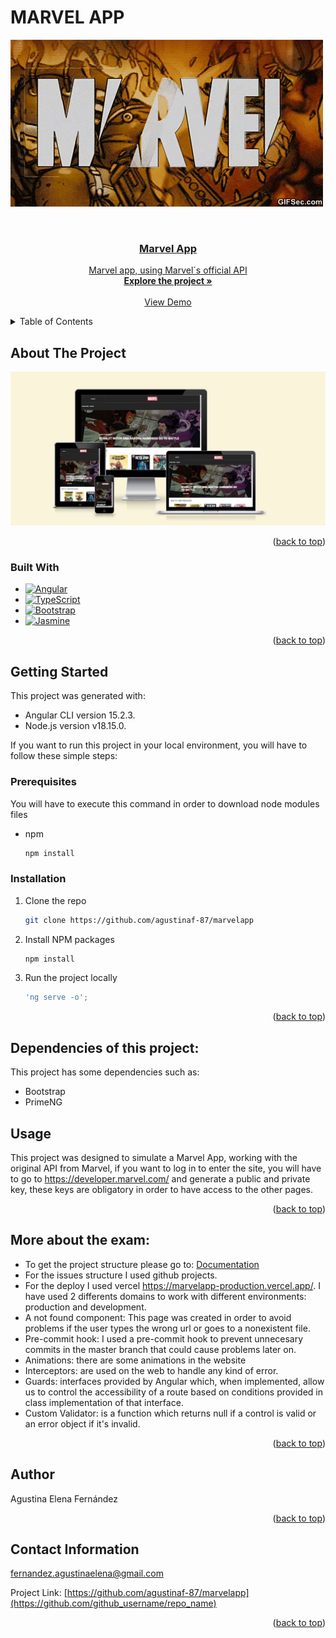 # MARVEL APP

<a name="readme-top"></a>
<img src="src/assets/images/T21s.gif">

<!-- PROJECT LOGO -->
<br />
<div align="center">
  <a href="https://github.com/agustinaf-87/marvelapp">

<h3 align="center">Marvel App</h3>

  <p align="center">
    Marvel app, using Marvel´s official API 
    <br />
    <a href="https://github.com/agustinaf-87/marvelapp"><strong>Explore the project »</strong></a>
    <br />
    <br />
    <a href="https://marvelapp-production.vercel.app/">View Demo</a>
  </p>
</div>

<!-- TABLE OF CONTENTS -->
<details>
  <summary>Table of Contents</summary>
  <ol>
    <li>
      <a href="#about-the-project">About The project</a>
      <ul>
        <li><a href="#built-with">Built With</a></li>
      </ul>
    </li>
    <li>
      <a href="#getting-started">Getting Started</a>
      <ul>
        <li><a href="#prerequisites">Prerequisites</a></li>
        <li><a href="#installation">Installation</a></li>
      </ul>
    </li>
    <li><a href="#usage">Usage</a></li>
    <li><a href="#roadmap">More about the project</a></li>
    <li><a href="#contact">Contact</a></li>
  </ol>
</details>


<!-- ABOUT THE PROJECT -->
## About The Project
<img src="src/assets/images/marvel-responsive.JPG">

<p align="right">(<a href="#readme-top">back to top</a>)</p>



### Built With

* [![Angular][Angular.io]][Angular-url]
* [![TypeScript][Typescript.dev]][Typescript-url]
* [![Bootstrap][Bootstrap.com]][Bootstrap-url]
* [![Jasmine][Jasmine.com]][Jasmine-url]


<p align="right">(<a href="#readme-top">back to top</a>)</p>



<!-- GETTING STARTED -->
## Getting Started
This project was generated with:     
* Angular CLI version 15.2.3.    
* Node.js version v18.15.0.

If you want to run this project in your local environment, you will have to follow these simple steps:

### Prerequisites

You will have to execute this command in order to download node modules files
* npm
  ```sh
  npm install 
  ```

### Installation
1. Clone the repo
   ```sh
   git clone https://github.com/agustinaf-87/marvelapp
   ```
2. Install NPM packages
   ```sh
   npm install
   ```
3. Run the project locally  
   ```js
   'ng serve -o';
   ```

<p align="right">(<a href="#readme-top">back to top</a>)</p>

## Dependencies of this project:
This project has some dependencies such as:
* Bootstrap   
* PrimeNG


<!-- USAGE EXAMPLES -->
## Usage

This project was designed to simulate a Marvel App, working with the original API from Marvel, if you want to log in to enter the site, you will have to go to https://developer.marvel.com/ and generate a public and private key, these keys are obligatory in order to have access to the other pages. 

<p align="right">(<a href="#readme-top">back to top</a>)</p>


<!-- ROADMAP -->
## More about the exam:
* To get the project structure please go to: [Documentation](https://agustinaf-87.github.io/gist-repo/)
* For the issues structure I used github projects.
* For the deploy I used vercel https://marvelapp-production.vercel.app/. I have used 2 differents domains to work with different environments: production and development. 
* A not found component: This page was created in order to avoid problems if the user types the wrong url or goes to a nonexistent file.   
* Pre-commit hook: I used a pre-commit hook to prevent unnecesary commits in the master branch that could cause problems later on. 
* Animations: there are some animations in the website
* Interceptors: are used on the web to handle any kind of error.
* Guards: interfaces provided by Angular which, when implemented, allow us to control the accessibility of a route based on conditions provided in class implementation of that interface.    
* Custom Validator: is a function which returns null if a control is valid or an error object if it's invalid.

<p align="right">(<a href="#readme-top">back to top</a>)</p>

<!-- LICENSE -->
## Author    
Agustina Elena Fernández

<p align="right">(<a href="#readme-top">back to top</a>)</p>


<!-- CONTACT -->
## Contact Information

fernandez.agustinaelena@gmail.com

Project Link: [https://github.com/agustinaf-87/marvelapp](https://github.com/github_username/repo_name)

<p align="right">(<a href="#readme-top">back to top</a>)</p>


<!-- MARKDOWN LINKS & IMAGES -->
<!-- https://www.markdownguide.org/basic-syntax/#reference-style-links -->

[Angular.io]: https://img.shields.io/badge/Angular-DD0031?style=for-the-badge&logo=angular&logoColor=white
[Angular-url]: https://angular.io/
[Typescript.dev]: https://img.shields.io/badge/Typescript-4A4A55?style=for-the-badge&logo=typescript&logoColor=blue
[Typescript-url]: https://www.typescriptlang.org/
[Bootstrap.com]: https://img.shields.io/badge/Bootstrap-563D7C?style=for-the-badge&logo=bootstrap&logoColor=white
[Bootstrap-url]: https://getbootstrap.com
[Jasmine.com]: https://img.shields.io/badge/-Jasmine-%238A4182?style=for-the-badge&logo=Jasmine&logoColor=white
[Jasmine-url]: https://jasmine.github.io/
